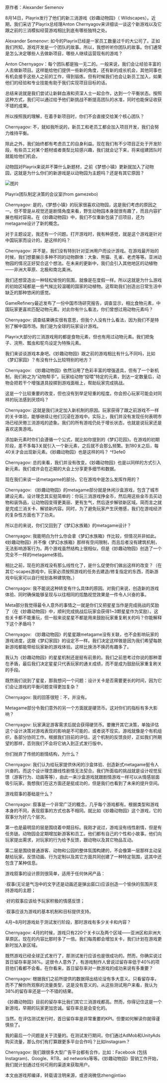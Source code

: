 原作者：Alexander Semenov 

8月14日，Playrix发行了他们的新三消游戏《妙趣动物园》（ Wildscapes）。近期，我们采访了Playrix总经理Anton Chernyagov来详细谈一谈这个新游戏以及它跟之前的三消模拟经营游戏相比到底有哪些独特之处。

Alexander Semenovr: 如今的Playrix已经是一家员工数量过千的大公司了。正如我们所知，游戏开发是一个团队的故事。所以，我想听听你团队的故事。你们通常是怎么决定哪些人去做新项目，哪些人继续运营现有的游戏？

Anton Chernyagov：每个团队都是独一无二的。一般来说，我们会让经验丰富的人去做新项目。这样能给他们提供一些新的角度，还有新的成长机会，其他同事也有机会接手这些人之前的工作，得到锻炼。但有时候我们也会让新员工加入，如果他们的经验和专业技能有助于我们实现项目目标的话。

总结来说就是我们尝试让新鲜血液和资深人士一起合作，达到一个平衡状态。按照这种方式，我们可以通过给予他们新挑战不断提高团队的水准，同时也能保证收获不错的成果。

所以按照我的理解，在着手新项目时，你们不会直接交给某个核心团队？

Chernyagov: 不，就如我所说的，新员工和老员工都会加入项目开发，我们会努力维持平衡。

除此之外，我们始终都有考虑员工的自身利益。现在我们有不少项目正处于开发阶段，有些员工对某个题材或者类型比较感兴趣，我们就会记下来，将来组建团队时就能给他们机会。

动物园对Playrix来说并不算什么新题材，之前《梦想小镇》更新就加入了动物园，这就是为什么你们的新游戏是以动物园为主题吗？还是有其它原因？

![图片](https://mmbiz.qpic.cn/mmbiz_jpg/EpxbB64dftHibq6fkPMiclAMlGlJiatcFvq45VPPYTfKdgZbSN8EpGUbIvMT7MxIzxxV2qPUBicdiafoaeWFxjOnuXg/640?wx_fmt=jpeg&tp=webp&wxfrom=5&wx_lazy=1&wx_co=1 "Playrix团队制定决策的会议室(from gamezebo)")

Playrix团队制定决策的会议室(from gamezebo)

Chernyagov: 是的，《梦想小镇》的玩家很喜欢动物园，这是我们考虑的原因之一。但不管是从视觉还是剧情角度来看，野生动物园本身就很有趣了，而且内容扩展也相对容易。在《妙趣动物园》中，我们不仅重新包装了旧项目，还为metagame设计了新的概念。

对于主题设定，我还有一个问题。打开游戏时，我有种感觉，就是这个游戏是针对中国玩家而设计的，是这样的吗？

Chernyagov: 并不是，我们没有特别针对亚洲用户而设计游戏。在游戏最开始的时候，我们想要展示多种不同的动物群体：大象、熊猫、孔雀、老虎等等。亚洲动物园的情况正好契合这个想法。在未来的更新中，我们会引入其他地区的动植物——非洲大草原、北极和南北美洲。

我们还想营造出一种轻松愉悦的氛围，就像是在度假一样。所以这就是为什么游戏的初始区域都是一些气候比较温暖的国家的动植物。这帮助我们创造出日常生活中缺乏的那种悠闲的感觉。

GameRefinery最近发布了一份中国市场研究报告，调查显示，相比食物元素，中国玩家更喜欢匹配动物元素。对此你有什么看法，你们曾想过用动物元素吗？

Chernyagov: 调查结果确实很有意思，但我个人没有什么看法，因为我们不是特别了解中国市场。我们是为全球的玩家设计游戏。

Playrix大部分的三消游戏用的都是食物元素，但也有用过动物元素。我们把兔子、浣熊、瓢虫和鸵鸟设定为特殊元素。

我们来谈谈游戏本身吧。《妙趣动物园》跟之前的游戏相比有什么不同吗，比如《梦幻家园》？有没有什么比较特别的地方？

Chernyagov: 《妙趣动物园》依然沿用了色彩丰富的增强道具，但有了一个新机制，我们称之为“动物帮手”。玩家给动物“投喂”特定的元素，到达一定数量后，动物会把若干个增强道具投掷到游戏面板上，帮助玩家完成挑战。

这是一个比较重要的改变，但也没有到举足轻重的程度。你会担心玩家可能会对同样的玩法感到厌烦吗？

Chernyagov: 这就是我们决定加入新机制的原因。玩家获得了跟之前游戏不一样的关卡体验，能够继续让他们沉浸在游戏中。实际上，我们并没有发现任何表明市场已经厌倦三消游戏的迹象。我们的所有游戏仍处于增长状态，也就是说玩家还是喜欢这类游戏。

添加新元素时你们会遵循一个公式，就比如你提到的《梦幻花园》。在游戏的初期阶段，差不多每3关就引入一个新元素，之后就不会那么频繁。到180关之后，每40关才会出现新元素。《妙趣动物园》也是这样的吗？ ^f3efe0

Chernyagov: 总的来看，我们并没有改变。《妙趣动物园》也是以同样的方式引入新元素。我们或许会在近期的大会上分享更多细节和数据。

现在我们来谈一谈metagame的部分。它在游戏中是怎么发挥作用的？

Chernyagov: 《妙趣动物园》的metagame部分就是休闲沙盒游戏，包含了城市建设元素。设计理念其实挺简单的：你玩三消游戏挣金币，然后用这些金币去买动物和装饰品，让动物园变得更美丽、更有生气，然后逐步解锁新区域。简而言之就是完成三消关卡、解锁新内容。同时，为了避免玩家产生厌倦感，我们在游戏经济的复杂性方面也下了功夫。

所以总的来说，你们又回到了《梦幻水族箱》的metagame设计？

Chernyagov: 我能明白为什么你会拿《梦幻水族箱》作比较，但情况并非如此。《妙趣动物园》并不像《梦幻水族箱》那样有空间限制，而且后者没有建筑机制，无法影响游客行为。两个游戏虽然结构上很相似，但是《妙趣动物园》创造了一个完全不一样的metagame体验。

相比之前，现在的游戏没有那么线性化了，是什么促使你们做出这样的改变？（在其它-scapes游戏中，玩家必须按照游戏的任务去建造/修复指定的东西，而新游戏中玩家可以自行规划各种建筑物。）

Chernyagov: 我不能说这种转变有什么具体的原因。对我们来说，创造新的游戏体验、同时确保能够呈现与以往相同的炫酷视觉效果是一件令人兴奋的事。

Meta部分我觉得最令人意外的事情之一就是你们又把星星当作是完成挑战的奖励了（在《妙趣动物园》中，顺利完成挑战后玩家会获得1~3颗星星作为奖励）。这些关卡都不能重玩，但一般来说星星不都是用来鼓励玩家重复刷关的吗？你能解释下这个矛盾吗？

Chernyagov: 《妙趣动物园》的星星跟metagame没有关联，也不会影响玩家的游戏进度，这跟《梦幻家园》的设定不一样。我们决定这样做是因为我们希望每款新游戏都能带给玩家新的游戏体验。这样比换汤不换药有趣多了。

我认为《妙趣动物园》的星星机制还是挺有前景的。我们之前思考过你说的那种潜在矛盾，最后我们决定星星只代表玩家的通关成绩，而不是成为鼓励玩家重复刷关的手段。

既然我们说到了星星，那我想问一个问题：设计关卡是否需要更长的时间，因为它们会让游戏的平衡问题变得更加复杂？

Chernyagov: 我的回答很短：不，并没有。

Metagame部分令我们意外的另一个方面就是硬货币。这对你们的指标有多大影响？

Chernyagov: 玩家满足游客需求后就会获得硬货币。要撇开其它决策，单独评估这个设计决策对游戏表现的影响是不可能的，或者说不现实。游戏就像是个有机组织，各部分协同工作。根据我们目前的评估，这个机制的反馈良好，正如我们所期望的那样，否则我们不会将它纳入到正式发行版中。

你们抛弃了传统的剧情结构，为什么？

Chernyagov: 我们认为给玩家提供休闲的沙盒体验、创造新式metagame挺令人兴奋的。而这个设计理念跟线性剧情无法契合。我们所面临的挑战就是设计视觉反馈（游客行为、动画等等），由此一来沙盒游戏就跟剧情游戏一样可以从情感层面吸引玩家。我想我们在这方面还是挺成功的，但是我们也看到了未来的提升空间。

游戏叙事的基础是什么？

Chernyagov: 叙事是一个非常广泛的概念，几乎每个游戏都有。根据类型和游戏本身的不同，表现叙事的方式也各不相同。就比如《妙趣动物园》这个游戏，它的叙事分为好几个层次。

第一也是最明显的层是围绕着中期目标。我刚才说过，游戏没有线性剧情，但是有任务链。动物园会定期增加新游客和员工。他们都有自己的个性和小故事。他们向玩家提出需求，对玩家的行为给予反馈，跟动物以及其它物品互动。

第二层是围绕普通游客、动物和公园的整体氛围构建的，不会像第一层那样主动呈献给玩家。反馈动画、行为定制以及其它方面共同创建了一种特定氛围，这其中还包含了某种信息。

游戏叙事的设计原则很简单，适用于任何休闲产品：

·叙事(无论是气泡中的文字还是动画还是弹出窗口)应该创造一个愉快的氛围并支持游戏的主题；

·好的叙事应该给予玩家积极的情感反馈；

·叙事应该为游戏的基本机制和目标提供支持。

4月~8月时游戏处于测试发行阶段，那时游戏有多少关卡和内容？

Chernyagov: 4月的时候，游戏只有220个关卡以及两个区域——亚洲区和非洲大草原区。现在的内容比那时多了一倍。我们每周都会增加关卡，我们计划在游戏更新时加入新区域。

既然游戏已经全球正式发行了，那测试发行应该也是很成功的。然而，你确实说过首日留存率是38%。这很令人意外了，有游戏制作人曾说过留存率低于40%的项目他们看都不会看。在你看来，首日留存率对一款游戏的成功来说有多重要？

Chernyagov: 根据我们之前所提供的数据得出结论没有多大意义。只看留存率，而不了解你所观察的流量类型，这是没有意义的。从这些测试用户来看，我认为38%的留存率还是一个不错的结果。

《妙趣动物园》目前的留存率比我们其它三消游戏都高。然而，你得记住这是一个新游戏，早期的玩家更加忠诚。留存率总是会变化的。

当然，在评估测试发行时，首日留存率是非常重要的KPI。但要如何解读你就得谨慎些了。

我的最后一个问题是关于流量的。在测试发行期间，你们通过AdMob和UnityAds购买流量，那么你们有打算跟更多平台合作吗？比如Instagram？

Chernyagov: 我们跟很多大型广告平台都有合作，比如：Facebook (包括Instagram)、Google、RTB、ad networks等等。《妙趣动物园》营销工作开始，我们就计划通过任何可用的渠道来获取用户。

本文由游戏邦编译，转载请注明来源，或咨询微信zhengjintiao